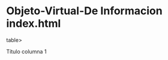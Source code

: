 # Objeto-Virtual-De Informacion index.html
table>
  <!-- Cabecera -->
  <tr>
    <th>Título columna 1</th> 
